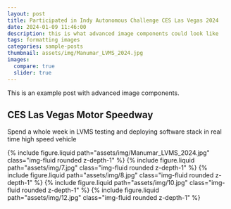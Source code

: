 ```yaml
---
layout: post
title: Participated in Indy Autonomous Challenge CES Las Vegas 2024
date: 2024-01-09 11:46:00
description: this is what advanced image components could look like
tags: formatting images
categories: sample-posts
thumbnail: assets/img/Manumar_LVMS_2024.jpg
images:
  compare: true
  slider: true
---
```


This is an example post with advanced image components.

## CES Las Vegas Motor Speedway

Spend a whole week in LVMS testing and deploying software stack in real time high speed vehicle

<swiper-container keyboard="true" navigation="true" pagination="true" pagination-clickable="true" pagination-dynamic-bullets="true" rewind="true">
  <swiper-slide>{% include figure.liquid path="assets/img/Manumar_LVMS_2024.jpg" class="img-fluid rounded z-depth-1" %}</swiper-slide>
  <swiper-slide>{% include figure.liquid path="assets/img/7.jpg" class="img-fluid rounded z-depth-1" %}</swiper-slide>
  <swiper-slide>{% include figure.liquid path="assets/img/8.jpg" class="img-fluid rounded z-depth-1" %}</swiper-slide>
  <swiper-slide>{% include figure.liquid path="assets/img/10.jpg" class="img-fluid rounded z-depth-1" %}</swiper-slide>
  <swiper-slide>{% include figure.liquid path="assets/img/12.jpg" class="img-fluid rounded z-depth-1" %}</swiper-slide>
</swiper-container>
